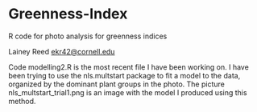 # Greenness-Index
R code for photo analysis for greenness indices

Lainey Reed
ekr42@cornell.edu

Code modelling2.R is the most recent file I have been working on. I have been trying to use the nls.multstart package to fit a model to the data, organized by the dominant plant groups in the photo. The picture nls_multstart_trial1.png is an image with the model I produced using this method.
